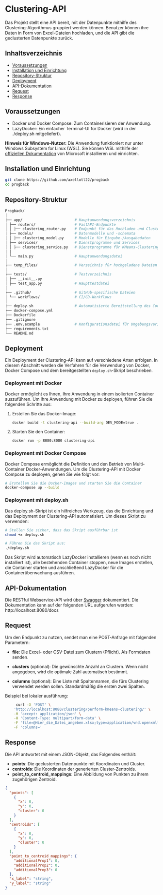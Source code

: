 # Clustering-API

Das Projekt stellt eine API bereit, mit der Datenpunkte mithilfe des Clustering-Algorithmus gruppiert werden können. Benutzer können ihre Daten in Form von Excel-Dateien hochladen, und die API gibt die geclusterten Datenpunkte zurück.

## Inhaltsverzeichnis

- [Voraussetzungen](#Voraussetzungen)
- [Installation und Einrichtung](#installation-und-einrichtung)
- [Repository-Struktur](#repository-struktur)
- [Deployment](#deployment)
- [API-Dokumentation](#api-dokumentation)
- [Request](#request)
- [Response](#response)

## Voraussetzungen

- Docker und Docker Compose: Zum Containerisieren der Anwendung.
- LazyDocker: Ein einfacher Terminal-UI für Docker (wird in der ./deploy.sh mitgeliefert).

**Hinweis für Windows-Nutzer:** Die Anwendung funktioniert nur unter Windows Subsystem for Linux (WSL). Sie können WSL mithilfe der [offiziellen Dokumentation](https://docs.microsoft.com/de-de/windows/wsl/install) von Microsoft installieren und einrichten.

## Installation und Einrichtung

```bash
git clone https://github.com/axellotl22/progback
cd progback
```
## Repository-Struktur
```bash
Progback/
│
├── app/                        # Hauptanwendungsverzeichnis
│ ├── routers/                  # FastAPI-Endpunkte
│ │ ├── clustering_router.py    # Endpunkt für das Hochladen und Clustern von Dateien
│ ├── models/                   # Datenmodelle und -schemata
│ │ ├── clustering_model.py     # Modelle für Eingabe-/Ausgabedaten
│ ├── services/                 # Dienstprogramme und Services
│ │ ├── clustering_service.py   # Dienstprogramme für KMeans-Clustering
│ │  
│ └── main.py                   # Hauptanwendungsdatei
│
├── temp_files/                 # Verzeichnis für hochgeladene Dateien 
│
├── tests/                      # Testverzeichnis
│ ├── __init__.py
│ ├── test_app.py               # Haupttestdatei
│
├── .github/                    # GitHub-spezifische Dateien
│ └── workflows/                # CI/CD-Workflows
│
├── deploy.sh                   # Automatisierte Bereitstellung des Containers und Lazydocker 
├── docker-compose.yml
├── Dockerfile
├── .gitignore
├── .env.example                # Konfigurationsdatei für Umgebungsvariablen
├── requirements.txt
└── README.md
```

## Deployment

Ein Deployment der Clustering-API kann auf verschiedene Arten erfolgen. In diesem Abschnitt werden die Verfahren für die Verwendung von Docker, Docker Compose und dem bereitgestellten `deploy.sh`-Skript beschrieben.

### Deployment mit Docker

Docker ermöglicht es Ihnen, Ihre Anwendung in einem isolierten Container auszuführen. Um Ihre Anwendung mit Docker zu deployen, führen Sie die folgenden Schritte aus:

1. Erstellen Sie das Docker-Image:

   ```bash
   docker build -t clustering-api --build-arg DEV_MODE=true .
2. Starten Sie den Container:

    ```bash
    docker run -p 8080:8080 clustering-api
    ```


### Deployment mit Docker Compose
Docker Compose ermöglicht die Definition und den Betrieb von Multi-Container Docker-Anwendungen. Um die Clustering-API mit Docker Compose zu deployen, gehen Sie wie folgt vor:

```bash
# Erstellen Sie die Docker-Images und starten Sie die Container
docker-compose up --build
```


### Deployment mit deploy.sh
Das deploy.sh-Skript ist ein hilfreiches Werkzeug, das die Einrichtung und das Deployment der Clustering-API automatisiert. Um dieses Skript zu verwenden:

```bash
# Stellen Sie sicher, dass das Skript ausführbar ist
chmod +x deploy.sh

# Führen Sie das Skript aus:
./deploy.sh
```

Das Skript wird automatisch LazyDocker installieren (wenn es noch nicht installiert ist), alle bestehenden Container stoppen, neue Images erstellen, die Container starten und anschließend LazyDocker für die Containerüberwachung ausführen.

## API-Dokumentation
Die RESTful Webservice-API wird über [Swagger](https://swagger.io/) dokumentiert. Die Dokumentation kann auf der folgenden
URL aufgerufen werden: http://localhost:8080/docs

## Request

Um den Endpunkt zu nutzen, sendet man eine POST-Anfrage mit folgenden Parametern:

- **file**: Die Excel- oder CSV-Datei zum Clustern (Pflicht). Als Formdaten senden.

- **clusters** (optional): Die gewünschte Anzahl an Clustern. Wenn nicht angegeben, wird die optimale Zahl automatisch bestimmt. 

- **columns** (optional): Eine Liste mit Spaltennamen, die fürs Clustering verwendet werden sollen. Standardmäßig die ersten zwei Spalten. 

Beispiel bei lokaler ausführung:
```bash
     curl -X 'POST' \
    'http://localhost:8080/clustering/perform-kmeans-clustering/' \
    -H 'accept: application/json' \
    -H 'Content-Type: multipart/form-data' \
    -F 'file=@Hier_die_Datei_angeben.xlsx;type=application/vnd.openxmlformats-officedocument.spreadsheetml.sheet' \
    -F 'columns='
```


## Response

Die API antwortet mit einem JSON-Objekt, das Folgendes enthält:

- **points**: Die geclusterten Datenpunkte mit Koordinaten und Cluster.
- **centroids**: Die Koordinaten der generierten Cluster-Zentroids.
- **point_to_centroid_mappings**: Eine Abbildung von Punkten zu ihrem zugehörigen Zentroid.

```json  
{
  "points": [
    {
      "x": 0,
      "y": 0,
      "cluster": 0
    }
  ],
  "centroids": [
    {
      "x": 0,
      "y": 0,
      "cluster": 0
    }
  ],
  "point_to_centroid_mappings": {
    "additionalProp1": 0,
    "additionalProp2": 0,
    "additionalProp3": 0
  },
  "x_label": "string",
  "y_label": "string"
}